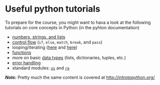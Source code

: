 # Useful python tutorials

To prepare for the course, you might want to hava a look at the following tutorials on core concepts in Python (in the pyhton documentation)

- [numbers, strings, and lists](https://docs.python.org/3.10/tutorial/introduction.html)
- [control flow](https://docs.python.org/3.10/tutorial/controlflow.html) (`if`, `else`, `match`, `break`, and `pass`)  
- looping/iterating ([here](https://docs.python.org/3.10/tutorial/controlflow.html#for-statements) and [here]())
- [functions](https://docs.python.org/3.10/tutorial/controlflow.html#defining-functions)
- more on basic [data types](https://docs.python.org/3.10/tutorial/datastructures.html) (lists, dictionaries, tuples, etc.)
- [error handling](https://docs.python.org/3.10/tutorial/errors.html)
- standard modules: [`os`](https://docs.python.org/3.10/tutorial/stdlib.html#operating-system-interface) and [`re`](https://docs.python.org/3.10/tutorial/stdlib.html#string-pattern-matching)


**_Note:_** Pretty much the same content is covered at http://introtopython.org/